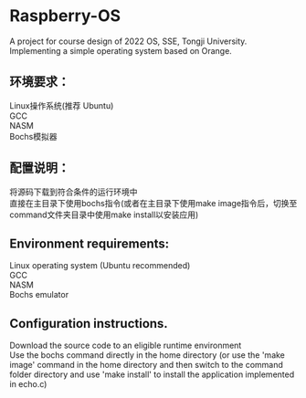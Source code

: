 # Raspberry-OS
A project for course design of 2022 OS, SSE, Tongji University. Implementing a simple operating system based on Orange.

## 环境要求：
Linux操作系统(推荐 Ubuntu)    <br>
GCC                          <br>
NASM                         <br>
Bochs模拟器                  <br>

## 配置说明：
将源码下载到符合条件的运行环境中  <br>
直接在主目录下使用bochs指令(或者在主目录下使用make image指令后，切换至command文件夹目录中使用make install以安装应用)


## Environment requirements:
Linux operating system (Ubuntu recommended)  <br>
GCC                                          <br>
NASM                                         <br>
Bochs emulator                               <br>

## Configuration instructions.
Download the source code to an eligible runtime environment           <br>
Use the bochs command directly in the home directory (or use the 'make image' command in the home directory and then switch to the command folder directory and use 'make install' to install the application implemented in echo.c)
